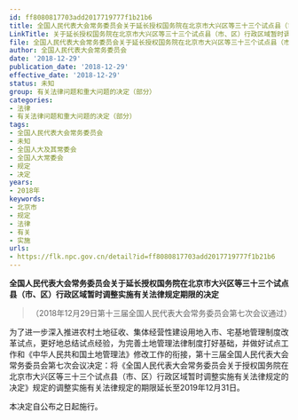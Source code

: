 ```yaml
---
id: ff8080817703add2017719777f1b21b6
title: 全国人民代表大会常务委员会关于延长授权国务院在北京市大兴区等三十三个试点县（市、区）行政区域暂时调整实施有关法律规定期限的决定（2018）
LinkTitle: 关于延长授权国务院在北京市大兴区等三十三个试点县（市、区）行政区域暂时调整实施有关法律规定期限的决定（2018）
file: 全国人民代表大会常务委员会关于延长授权国务院在北京市大兴区等三十三个试点县（市、区）行政区域暂时调整实施有关法律规定期限的决定（2018）_ff8080817703add2017719777f1b21b6.docx
author: 全国人民代表大会常务委员会
date: '2018-12-29'
publication_date: '2018-12-29'
effective_date: '2018-12-29'
status: 未知
group: 有关法律问题和重大问题的决定（部分）
categories:
- 法律
- 有关法律问题和重大问题的决定（部分）
tags:
- 全国人民代表大会常务委员会
- 未知
- 全国人大及其常委会
- 全国人大常委会
- 规定
- 决定
years:
- 2018年
keywords:
- 北京市
- 规定
- 法律
- 有关
- 实施
urls:
- https://flk.npc.gov.cn/detail?id=ff8080817703add2017719777f1b21b6
---
```


**全国人民代表大会常务委员会关于延长授权国务院在北京市大兴区等三十三个试点县（市、区）行政区域暂时调整实施有关法律规定期限的决定**

> （2018年12月29日第十三届全国人民代表大会常务委员会第七次会议通过）

为了进一步深入推进农村土地征收、集体经营性建设用地入市、宅基地管理制度改革试点，更好地总结试点经验，为完善土地管理法律制度打好基础，并做好试点工作和《中华人民共和国土地管理法》修改工作的衔接，第十三届全国人民代表大会常务委员会第七次会议决定：将《全国人民代表大会常务委员会关于授权国务院在北京市大兴区等三十三个试点县（市、区）行政区域暂时调整实施有关法律规定的决定》规定的调整实施有关法律规定的期限延长至2019年12月31日。

本决定自公布之日起施行。
